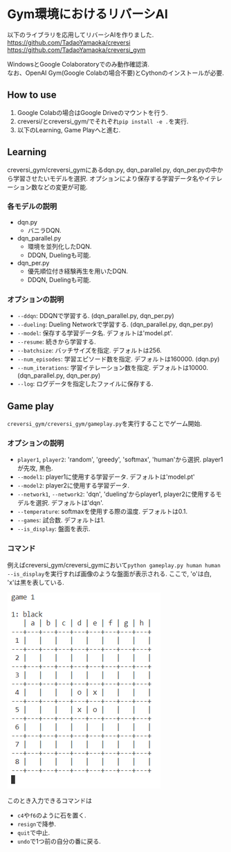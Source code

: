 # Gym環境におけるリバーシAI  
以下のライブラリを応用してリバーシAIを作りました.  
https://github.com/TadaoYamaoka/creversi  
https://github.com/TadaoYamaoka/creversi_gym  

WindowsとGoogle Colaboratoryでのみ動作確認済.  
なお、OpenAI Gym(Google Colabの場合不要)とCythonのインストールが必要.  


## How to use  
1. Google Colabの場合はGoogle Driveのマウントを行う.  
1. creversi/とcreversi_gym/でそれぞれ`pip install -e .`を実行.  
1. 以下のLearning, Game Playへと進む.


## Learning  
creversi_gym/creversi_gymにあるdqn.py, dqn_parallel.py, dqn_per.pyの中から学習させたいモデルを選択. オプションにより保存する学習データ名やイテレーション数などの変更が可能.  

### 各モデルの説明  
- dqn.py
    - バニラDQN.  
- dqn_parallel.py  
    - 環境を並列化したDQN.
    - DDQN, Duelingも可能.  
- dqn_per.py
    - 優先順位付き経験再生を用いたDQN.  
    - DDQN, Duelingも可能.  

### オプションの説明  
- `--ddqn`: DDQNで学習する. (dqn_parallel.py, dqn_per.py)  
- `--dueling`: Dueling Networkで学習する. (dqn_parallel.py, dqn_per.py)  
- `--model`: 保存する学習データ名. デフォルトは'model.pt'.  
- `--resume`: 続きから学習する.  
- `--batchsize`: バッチサイズを指定. デフォルトは256.  
- `--num_episodes`: 学習エピソード数を指定. デフォルトは160000. (dqn.py)  
- `--num_iterations`: 学習イテレーション数を指定. デフォルトは10000. (dqn_parallel.py, dqn_per.py)  
- `--log`: ログデータを指定したファイルに保存する.

## Game play
`creversi_gym/creversi_gym/gameplay.py`を実行することでゲーム開始.  

### オプションの説明
- `player1`, `player2`: 'random', 'greedy', 'softmax', 'human'から選択. player1が先攻, 黒色.  
- `--model1`: player1に使用する学習データ. デフォルトは'model.pt'
- `--model2`: player2に使用する学習データ.  
- `--network1`, `--network2`: 'dqn', 'dueling'からplayer1, player2に使用するモデルを選択. デフォルトは'dqn'.  
- `--temperature`: softmaxを使用する際の温度. デフォルトは0.1.  
- `--games`: 試合数. デフォルトは1.  
- `--is_display`: 盤面を表示.  

### コマンド  
例えばcreversi_gym/creversi_gymにおいて`python gameplay.py human human --is_display`を実行すれば画像のような盤面が表示される. ここで, 'o'は白, 'x'は黒を表している.  

![デモ画像](reversi_demo.png)  

このとき入力できるコマンドは  
- `c4`や`f6`のように石を置く.  
- `resign`で降参.  
- `quit`で中止.  
- `undo`で1つ前の自分の番に戻る.  
